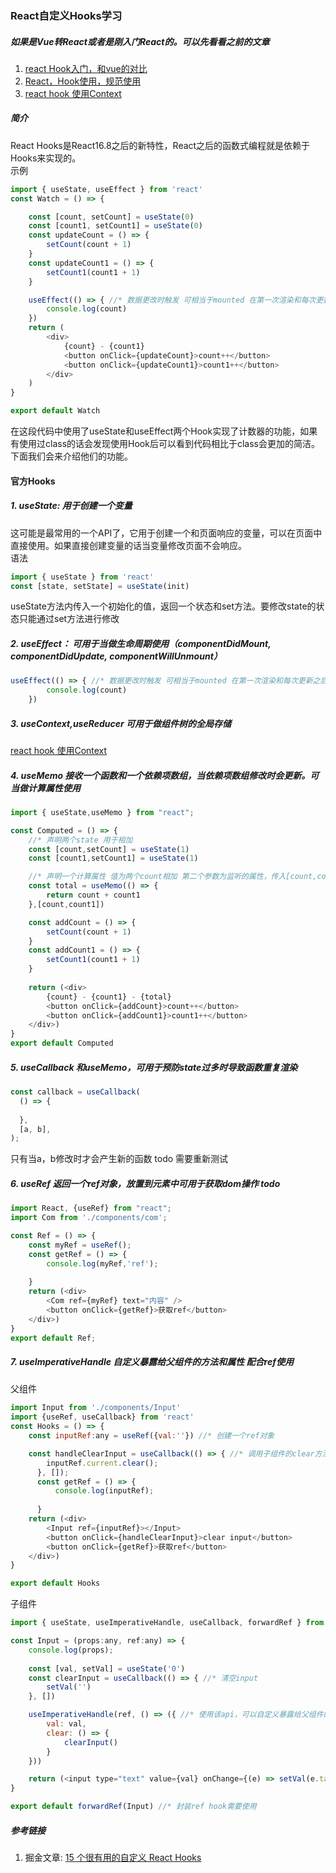 ### React自定义Hooks学习
##### 如果是Vue转React或者是刚入门React的。可以先看看之前的文章
1. [react Hook入门，和vue的对比](https://juejin.cn/post/7020751816249835528)
2. [React，Hook使用，规范使用](https://juejin.cn/post/7021065668199972871)
3. [react hook 使用Context](https://juejin.cn/post/7021125227186749476)
##### 简介
React Hooks是React16.8之后的新特性，React之后的函数式编程就是依赖于Hooks来实现的。 \
示例
```js
import { useState, useEffect } from 'react'
const Watch = () => {

    const [count, setCount] = useState(0)
    const [count1, setCount1] = useState(0)
    const updateCount = () => {
        setCount(count + 1)
    }
    const updateCount1 = () => {
        setCount1(count1 + 1)
    }

    useEffect(() => { //* 数据更改时触发 可相当于mounted 在第一次渲染和每次更新之后会执行
        console.log(count)
    })
    return (
        <div>
            {count} - {count1}
            <button onClick={updateCount}>count++</button>
            <button onClick={updateCount1}>count1++</button>
        </div>
    )
}

export default Watch
```
在这段代码中使用了useState和useEffect两个Hook实现了计数器的功能，如果有使用过class的话会发现使用Hook后可以看到代码相比于class会更加的简洁。下面我们会来介绍他们的功能。
#### 官方Hooks
##### 1. useState: 用于创建一个变量
这可能是最常用的一个API了，它用于创建一个和页面响应的变量，可以在页面中直接使用。如果直接创建变量的话当变量修改页面不会响应。 \
语法
```js
import { useState } from 'react'
const [state, setState] = useState(init)
```
useState方法内传入一个初始化的值，返回一个状态和set方法。要修改state的状态只能通过set方法进行修改
##### 2. useEffect： 可用于当做生命周期使用（componentDidMount, componentDidUpdate, componentWillUnmount）
```js
useEffect(() => { //* 数据更改时触发 可相当于mounted 在第一次渲染和每次更新之后会执行
        console.log(count)
    })
```
##### 3. useContext,useReducer 可用于做组件树的全局存储
[react hook 使用Context](https://juejin.cn/post/7021125227186749476)
##### 4. useMemo 接收一个函数和一个依赖项数组，当依赖项数组修改时会更新。可当做计算属性使用
```js
import { useState,useMemo } from "react";

const Computed = () => {
    //* 声明两个state 用于相加
    const [count,setCount] = useState(1)
    const [count1,setCount1] = useState(1)

    //* 声明一个计算属性 值为两个count相加 第二个参数为监听的属性，传入[count,count1],当两个的值被修改会调用，类似api useCallback
    const total = useMemo(() => {
        return count + count1
    },[count,count1])

    const addCount = () => {
        setCount(count + 1)
    }
    const addCount1 = () => {
        setCount1(count1 + 1)
    }
    
    return (<div>
        {count} - {count1} - {total}
        <button onClick={addCount}>count++</button>
        <button onClick={addCount1}>count1++</button>
    </div>)
}
export default Computed
```
##### 5. useCallback 和useMemo，可用于预防state过多时导致函数重复渲染
```js
const callback = useCallback(
  () => {
    
  },
  [a, b],
);
```
只有当a，b修改时才会产生新的函数 todo 需要重新测试

##### 6. useRef 返回一个ref对象，放置到元素中可用于获取dom操作 todo
```js
import React, {useRef} from "react";
import Com from './components/com';

const Ref = () => {
    const myRef = useRef();
    const getRef = () => {
        console.log(myRef,'ref');
        
    }
    return (<div>
        <Com ref={myRef} text="内容" />
        <button onClick={getRef}>获取ref</button>
    </div>)
}
export default Ref;
```
##### 7. useImperativeHandle 自定义暴露给父组件的方法和属性 配合ref使用
父组件
```js
import Input from './components/Input'
import {useRef, useCallback} from 'react'
const Hooks = () => {
    const inputRef:any = useRef({val:''}) //* 创建一个ref对象

    const handleClearInput = useCallback(() => { //* 调用子组件的clear方法
        inputRef.current.clear();
      }, []);
      const getRef = () => {
          console.log(inputRef);
          
      }
    return (<div>
        <Input ref={inputRef}></Input>
        <button onClick={handleClearInput}>clear input</button>
        <button onClick={getRef}>获取ref</button>
    </div>)
}

export default Hooks
```
子组件
```js
import { useState, useImperativeHandle, useCallback, forwardRef } from 'react'

const Input = (props:any, ref:any) => {
    console.log(props);
    
    const [val, setVal] = useState('0')
    const clearInput = useCallback(() => { //* 清空input
        setVal('')
    }, [])

    useImperativeHandle(ref, () => ({ //* 使用该api，可以自定义暴露给父组件的方法和属性
        val: val,
        clear: () => {
            clearInput()
        }
    }))

    return (<input type="text" value={val} onChange={(e) => setVal(e.target.value)} />);
}

export default forwardRef(Input) //* 封装ref hook需要使用
```


##### 参考链接
1. 掘金文章: [15 个很有用的自定义 React Hooks](https://juejin.cn/post/6844904190469210125)